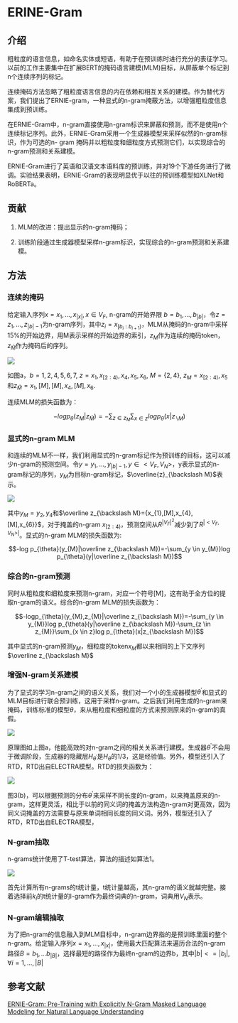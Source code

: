 # ERINE-Gram

## 介绍

粗粒度的语言信息，如命名实体或短语，有助于在预训练时进行充分的表征学习。以前的工作主要集中在扩展BERT的掩码语言建模(MLM)目标，从屏蔽单个标记到n个连续序列的标记。

连续掩码方法忽略了粗粒度语言信息的内在依赖和相互关系的建模。作为替代方案，我们提出了ERNIE-gram，一种显式的n-gram掩蔽方法，以增强粗粒度信息集成到预训练。

在ERNIE-Gram中，n-gram直接使用n-gram标识来屏蔽和预测，而不是使用n个连续标记序列。此外，ERNIE-Gram采用一个生成器模型来采样似然的n-gram标识，作为可选的n- gram 掩码并以粗粒度和细粒度方式预测它们，以实现综合的n-gram预测和关系建模。

ERNIE-Gram进行了英语和汉语文本语料库的预训练，并对19个下游任务进行了微调。实验结果表明，ERNIE-Gram的表现明显优于以往的预训练模型如XLNet和RoBERTa。

## 贡献

1. MLM的改进：提出显示的n-gram掩码；

2. 训练阶段通过生成器模型采样n-gram标识，实现综合的n-gram预测和关系建模。

## 方法

### 连续的掩码

给定输入序列$x={x_{1},...,x_{|x|}}, x \in V_{F}$, n-gram的开始界限 $b={b_{1},...,b_{|b|}}$，令$z={z_{1},...,z_{|b|-1}}$为n-gram序列，其中$z_{i}=x_{[b_{i}:b_{i+1})}$，MLM从掩码的n-gram中采样15%的开始边界，用M表示采样的开始边界的索引，$z_{M}$作为连续的掩码token， $z_{\hat M}$作为掩码后的序列。

![](../../images/pretrain_model/ernie-gram/cMLM_a.png)

如图a，$b={1,2,4,5,6,7}$, $z={x_{1},x_{[2:4)},x_{4},x_{5},x_{6}}$, $M=\{2,4\}$, $z_{M}={x_{[2:4)},x_{5}}$和$z_{\hat M}={x_{1},[M],[M],x_{4},[M],x_{6}}$.

连续MLM的损失函数为：

$$-log p_{\theta}(z_{M}|z_{\hat M})=-\sum_{z \in z_{M}}\sum_{x \in z}log p_{\theta}(x|z_{\backslash M})$$

<!--![](./img/cMLM.png)-->

### 显式的n-gram MLM
和连续的MLM不一样，我们利用显式的n-gram标记作为预训练的目标，这可以减少n-gram的预测空间。令$y={y_{1},...,y_{|b|-1}},y \in <V_{F},V_{N}>$，y表示显式的n-gram标记的序列，$y_{M}$为目标n-gram标记，$\overline{z}_{\backslash M}$表示。

![](../../images/pretrain_model/ernie-gram/cMLM_b.png)

其中$y_{M}={y_{2},y_{4}}$和$\overline z_{\backslash M}={x_{1},[M],x_{4},[M],x_{6}}$，对于掩盖的n-gram $x_{[2:4)}$，预测空间从$R^{|V_{F}|^2}$减少到了$R^{|<V_{F},V_{N}>|}$。显式的n-gram MLM的损失函数为:

$$-log p_{\theta}(y_{M}|\overline z_{\backslash M})=-\sum_{y \in y_{M}}log p_{\theta}(y|\overline z_{\backslash M})$$

### 综合的n-gram预测

同时从粗粒度和细粒度来预测n-gram，对应一个符号[M]，这有助于全方位的提取n-gram的语义。综合的n-gram MLM的损失函数为：

$$-logp_{\theta}(y_{M},z_{M}|\overline z_{\backslash M})=-\sum_{y \in y_{M}}log p_{\theta}(y|\overline z_{\backslash M})-\sum_{z \in z_{M}}\sum_{x \in z}log p_{\theta}(x|z_{\backslash M})$$

其中显式的n-gram预测$y_{M}$，细粒度的token$x_{M}$都以来相同的上下文序列$\overline z_{\backslash M}$

### 增强N-gram关系建模
为了显式的学习n-gram之间的语义关系，我们对一个小的生成器模型$\theta^{'}$和显式的MLM目标进行联合预训练，这用于采样n-gram。之后我们利用生成的n-gram来掩码，训练标准的模型$\theta$，来从粗粒度和细粒度的方式来预测原来的n-gram的真假。


![](../../images/pretrain_model/ernie-gram/cMLM-RTD.png)

原理图如上图a，他能高效的对n-gram之间的相关关系进行建模。生成器$\theta^{'}$不会用于微调阶段，生成器的隐藏层$H_{\theta^{'}}$是$H_{\theta}$的1/3，这是经验值。另外，模型还引入了RTD，RTD出自ELECTRA模型。RTD的损失函数为：

![](../../images/pretrain_model/ernie-gram/RTD_loss.png)

图3(b)，可以根据预测的分布$\theta^{'}$来采样不同长度的n-gram，以来掩盖原来的n-gram，这样更灵活，相比于以前的同义词的掩盖方法构造n-gram对更高效，因为同义词掩盖的方法需要与原来单词相同长度的同义词。另外，模型还引入了RTD，RTD出自ELECTRA模型，




### N-gram抽取

n-grams统计使用了T-test算法，算法的描述如算法1。

![](../../images/pretrain_model/ernie-gram/n-gram-extraction.png)

首先计算所有n-grams的t统计量，t统计量越高，其n-gram的语义就越完整。接着选择前$k_{l}$的t统计量的l-gram作为最终词典的n-gram，词典用$V_{N}$表示。

### N-gram编辑抽取

为了把n-gram的信息融入到MLM目标中，n-gram边界指的是预训练里面的整个n-gram。给定输入序列$x={x_{1},...,x_{|x|}}$，使用最大匹配算法来遍历合法的n-gram路径$B={b_{1},...b_{|B|}}$，选择最短的路径作为最终n-gram的边界b，其中$|b|<=|b_{i}|, \forall i=1,...,|B|$


## 参考文献
[ERNIE-Gram: Pre-Training with Explicitly N-Gram Masked Language
Modeling for Natural Language Understanding](https://aclanthology.org/2021.naacl-main.136/)
